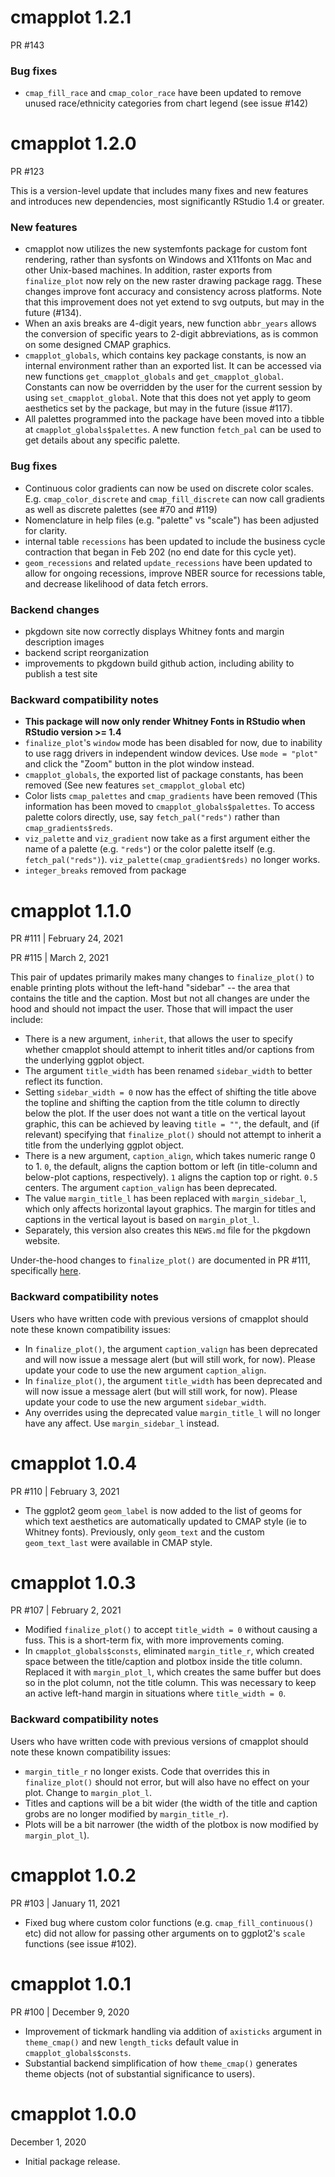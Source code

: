 # cmapplot 1.2.1
PR #143

### Bug fixes
* `cmap_fill_race` and `cmap_color_race` have been updated to remove unused race/ethnicity categories from chart legend (see issue #142)


# cmapplot 1.2.0
PR #123

This is a version-level update that includes many fixes and new features and introduces new dependencies, most significantly RStudio 1.4 or greater.

### New features
* cmapplot now utilizes the new systemfonts package for custom font rendering, rather than sysfonts on Windows and X11fonts on Mac and other Unix-based machines. In addition, raster exports from `finalize_plot` now rely on the new raster drawing package ragg. These changes improve font accuracy and consistency across platforms. Note that this improvement does not yet extend to svg outputs, but may in the future (#134). 
* When an axis breaks are 4-digit years, new function `abbr_years` allows the conversion of specific years to 2-digit abbreviations, as is common on some designed CMAP graphics.
* `cmapplot_globals`, which contains key package constants, is now an internal environment rather than an exported list. It can be accessed via new functions `get_cmapplot_globals` and `get_cmapplot_global`. Constants can now be overridden by the user for the current session by using `set_cmapplot_global`. Note that this does not yet apply to geom aesthetics set by the package, but may in the future (issue #117).
* All palettes programmed into the package have been moved into a tibble at `cmapplot_globals$palettes`. A new function `fetch_pal` can be used to get details about any specific palette. 

### Bug fixes
* Continuous color gradients can now be used on discrete color scales. E.g. `cmap_color_discrete` and `cmap_fill_discrete` can now call gradients as well as discrete palettes (see #70 and #119)
* Nomenclature in help files (e.g. "palette" vs "scale") has been adjusted for clarity.
* internal table `recessions` has been updated to include the business cycle contraction that began in Feb 202 (no end date for this cycle yet). 
* `geom_recessions` and related `update_recessions` have been updated to allow for ongoing recessions, improve NBER source for recessions table, and decrease likelihood of data fetch errors. 

### Backend changes
* pkgdown site now correctly displays Whitney fonts and margin description images 
* backend script reorganization
* improvements to pkgdown build github action, including ability to publish a test site

### Backward compatibility notes
* **This package will now only render Whitney Fonts in RStudio when RStudio version >= 1.4**
* `finalize_plot`'s `window` mode has been disabled for now, due to inability to use ragg drivers in independent window devices. Use `mode = "plot"` and click the "Zoom" button in the plot window instead.
* `cmapplot_globals`, the exported list of package constants, has been removed (See new features `set_cmapplot_global` etc)
* Color lists `cmap_palettes` and `cmap_gradients` have been removed (This information has been moved to `cmapplot_globals$palettes`. To access palette colors directly, use, say `fetch_pal("reds")` rather than `cmap_gradients$reds`. 
* `viz_palette` and `viz_gradient` now take as a first argument either the name of a palette (e.g. `"reds"`) or the color palette itself (e.g. `fetch_pal("reds")`). `viz_palette(cmap_gradient$reds)` no longer works.
* `integer_breaks` removed from package 


# cmapplot 1.1.0
PR #111 | February 24, 2021

PR #115 | March 2, 2021

This pair of updates primarily makes many changes to `finalize_plot()` to enable printing plots without the left-hand "sidebar" -- the area that contains the title and the caption. Most but not all changes are under the hood and should not impact the user. Those that will impact the user include:

* There is a new argument, `inherit`, that allows the user to specify whether cmapplot should attempt to inherit titles and/or captions from the underlying ggplot object.
* The argument `title_width` has been renamed `sidebar_width` to better reflect its function.
* Setting `sidebar_width = 0` now has the effect of shifting the title above the topline and shifting the caption from the title column to directly below the plot. If the user does not want a title on the vertical layout graphic, this can be achieved by leaving `title = ""`, the default, and (if relevant) specifying that `finalize_plot()` should not attempt to inherit a title from the underlying ggplot object.
* There is a new argument, `caption_align`, which takes numeric range 0 to 1. `0`, the default, aligns the caption bottom or left (in title-column and below-plot captions, respectively). `1` aligns the caption top or right. `0.5` centers. The argument `caption_valign` has been deprecated.
* The value `margin_title_l` has been replaced with `margin_sidebar_l`, which only affects horizontal layout graphics. The margin for titles and captions in the vertical layout is based on `margin_plot_l`.
* Separately, this version also creates this `NEWS.md` file for the pkgdown website.

Under-the-hood changes to `finalize_plot()` are documented in PR #111, specifically [here](https://github.com/CMAP-REPOS/cmapplot/pull/111#issuecomment-782779446). 

### Backward compatibility notes
Users who have written code with previous versions of cmapplot should note these known compatibility issues:
* In `finalize_plot()`, the argument `caption_valign` has been deprecated and will now issue a message alert (but will still work, for now). Please update your code to use the new argument `caption_align`.
* In `finalize_plot()`, the argument `title_width` has been deprecated and will now issue a message alert (but will still work, for now). Please update your code to use the new argument `sidebar_width`.
* Any overrides using the deprecated value `margin_title_l` will no longer have any affect. Use `margin_sidebar_l` instead.


# cmapplot 1.0.4
PR #110 | February 3, 2021

* The ggplot2 geom `geom_label` is now added to the list of geoms for which text aesthetics are automatically updated to CMAP style (ie to Whitney fonts). Previously, only `geom_text` and the custom `geom_text_last` were available in CMAP style. 


# cmapplot 1.0.3
PR #107 | February 2, 2021

* Modified `finalize_plot()` to accept `title_width = 0` without causing a fuss. This is a short-term fix, with more improvements coming.
* In `cmapplot_globals$consts`, eliminated `margin_title_r`, which created space between the title/caption and plotbox inside the title column. Replaced it  with `margin_plot_l`, which creates the same buffer but does so in the plot column, not the title column. This was necessary to keep an active left-hand margin in situations where `title_width = 0`.

### Backward compatibility notes
Users who have written code with previous versions of cmapplot should note these known compatibility issues:
* `margin_title_r` no longer exists. Code that overrides this in `finalize_plot()` should not error, but will also have no effect on your plot. Change to `margin_plot_l`.
* Titles and captions will be a bit wider (the width of the title and caption grobs are no longer modified by `margin_title_r`).
* Plots will be a bit narrower (the width of the plotbox is now modified by `margin_plot_l`).


# cmapplot 1.0.2
PR #103 | January 11, 2021

* Fixed bug where custom color functions (e.g. `cmap_fill_continuous()` etc) did not allow for passing other arguments on to ggplot2's `scale` functions (see issue #102).


# cmapplot 1.0.1
PR #100 | December 9, 2020

* Improvement of tickmark handling via addition of `axisticks`  argument in `theme_cmap()` and new `length_ticks` default value in `cmapplot_globals$consts`.
* Substantial backend simplification of how `theme_cmap()` generates theme objects (not of substantial significance to users).


# cmapplot 1.0.0
December 1, 2020

* Initial package release.
